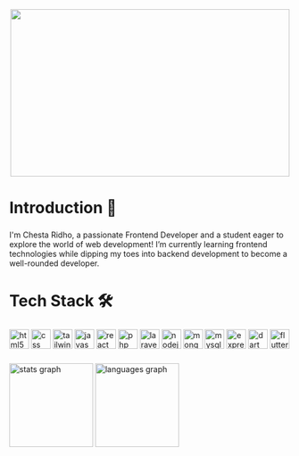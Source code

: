 <div align="center">
  <img height="300" width="500" src="https://w.wallhaven.cc/full/ex/wallhaven-exmqvl.jpg"  />
</div>

###

<h1 align="left">Introduction 👋</h1>

###

<p align="left">I'm Chesta Ridho, a passionate Frontend Developer and a student eager to explore the world of web development! I’m currently learning frontend technologies while dipping my toes into backend development to become a well-rounded developer.</p>

###

<h1 align="left">Tech Stack 🛠️</h1>

###

<div align="left">
  <img src="https://img.shields.io/badge/HTML5-E34F26?logo=html5&logoColor=white&style=for-the-badge" height="35" alt="html5 logo"  />
  <img src="https://img.shields.io/badge/CSS-1572B6?logo=css&logoColor=white&style=for-the-badge" height="35" alt="css logo"  />
  <img src="https://img.shields.io/badge/Tailwind CSS-06B6D4?logo=tailwindcss&logoColor=black&style=for-the-badge" height="35" alt="tailwindcss logo"  />
  <img src="https://img.shields.io/badge/JavaScript-F7DF1E?logo=javascript&logoColor=black&style=for-the-badge" height="35" alt="javascript logo"  />
  <img src="https://img.shields.io/badge/React-61DAFB?logo=react&logoColor=black&style=for-the-badge" height="35" alt="react logo"  />
  <img src="https://img.shields.io/badge/PHP-777BB4?logo=php&logoColor=black&style=for-the-badge" height="35" alt="php logo"  />
  <img src="https://img.shields.io/badge/Laravel-FF2D20?logo=laravel&logoColor=white&style=for-the-badge" height="35" alt="laravel logo"  />
  <img src="https://img.shields.io/badge/Node.js-339933?logo=nodedotjs&logoColor=white&style=for-the-badge" height="35" alt="nodejs logo"  />
  <img src="https://img.shields.io/badge/MongoDB-47A248?logo=mongodb&logoColor=white&style=for-the-badge" height="35" alt="mongodb logo"  />
  <img src="https://img.shields.io/badge/MySQL-4479A1?logo=mysql&logoColor=white&style=for-the-badge" height="35" alt="mysql logo"  />
  <img src="https://img.shields.io/badge/Express-000000?logo=express&logoColor=white&style=for-the-badge" height="35" alt="express logo"  />
  <img src="https://img.shields.io/badge/Dart-0175C2?logo=dart&logoColor=white&style=for-the-badge" height="35" alt="dart logo"  />
  <img src="https://img.shields.io/badge/Flutter-02569B?logo=flutter&logoColor=white&style=for-the-badge" height="35" alt="flutter logo"  />
</div>

###

<div align="left">
  <img src="https://github-readme-stats.vercel.app/api?username=chstridho&hide_title=false&hide_rank=true&show_icons=false&include_all_commits=true&count_private=true&disable_animations=true&theme=codeSTACKr&locale=en&hide_border=true&order=1" height="150" alt="stats graph"  />
  <img src="https://github-readme-stats.vercel.app/api/top-langs?username=chstridho&locale=en&hide_title=false&layout=compact&card_width=320&langs_count=3&theme=codeSTACKr&hide_border=true&order=2" height="150" alt="languages graph"  />
</div>

###
